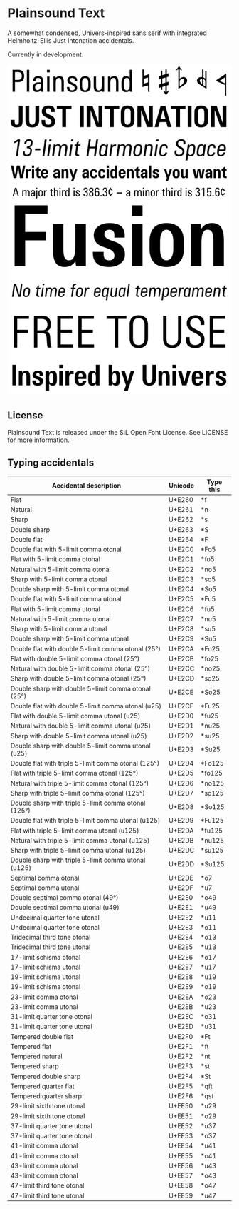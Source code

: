 # Plainsound Text
A somewhat condensed, Univers-inspired sans serif with integrated Helmholtz-Ellis Just Intonation accidentals.

Currently in development.

![Specimen](Testing/Specimen.png)

## License
Plainsound Text is released under the SIL Open Font License. See LICENSE for more information.

## Typing accidentals
| Accidental description                               | Unicode | Type this |
|------------------------------------------------------|---------|-----------|
| Flat                                                 | U+E260  | *f        |
| Natural                                              | U+E261  | *n        |
| Sharp                                                | U+E262  | *s        |
| Double sharp                                         | U+E263  | *S        |
| Double flat                                          | U+E264  | *F        |
| Double flat with 5-limit comma otonal                | U+E2C0  | *Fo5      |
| Flat with 5-limit comma otonal                       | U+E2C1  | *fo5      |
| Natural with 5-limit comma otonal                    | U+E2C2  | *no5      |
| Sharp with 5-limit comma otonal                      | U+E2C3  | *so5      |
| Double sharp with 5-limit comma otonal               | U+E2C4  | *So5      |
| Double flat with 5-limit comma utonal                | U+E2C5  | *Fu5      |
| Flat with 5-limit comma utonal                       | U+E2C6  | *fu5      |
| Natural with 5-limit comma utonal                    | U+E2C7  | *nu5      |
| Sharp with 5-limit comma utonal                      | U+E2C8  | *su5      |
| Double sharp with 5-limit comma utonal               | U+E2C9  | *Su5      |
| Double flat with double 5-limit comma otonal (25°)   | U+E2CA  | *Fo25     |
| Flat with double 5-limit comma otonal (25°)          | U+E2CB  | *fo25     |
| Natural with double 5-limit comma otonal (25°)       | U+E2CC  | *no25     |
| Sharp with double 5-limit comma otonal (25°)         | U+E2CD  | *so25     |
| Double sharp with double 5-limit comma otonal (25°)  | U+E2CE  | *So25     |
| Double flat with double 5-limit comma utonal (u25)   | U+E2CF  | *Fu25     |
| Flat with double 5-limit comma utonal (u25)          | U+E2D0  | *fu25     |
| Natural with double 5-limit comma utonal (u25)       | U+E2D1  | *nu25     |
| Sharp with double 5-limit comma utonal (u25)         | U+E2D2  | *su25     |
| Double sharp with double 5-limit comma utonal (u25)  | U+E2D3  | *Su25     |
| Double flat with triple 5-limit comma otonal (125°)  | U+E2D4  | *Fo125    |
| Flat with triple 5-limit comma otonal (125°)         | U+E2D5  | *fo125    |
| Natural with triple 5-limit comma otonal (125°)      | U+E2D6  | *no125    |
| Sharp with triple 5-limit comma otonal (125°)        | U+E2D7  | *so125    |
| Double sharp with triple 5-limit comma otonal (125°) | U+E2D8  | *So125    |
| Double flat with triple 5-limit comma utonal (u125)  | U+E2D9  | *Fu125    |
| Flat with triple 5-limit comma utonal (u125)         | U+E2DA  | *fu125    |
| Natural with triple 5-limit comma utonal (u125)      | U+E2DB  | *nu125    |
| Sharp with triple 5-limit comma utonal (u125)        | U+E2DC  | *su125    |
| Double sharp with triple 5-limit comma utonal (u125) | U+E2DD  | *Su125    |
| Septimal comma otonal                                | U+E2DE  | *o7       |
| Septimal comma utonal                                | U+E2DF  | *u7       |
| Double septimal comma otonal (49°)                   | U+E2E0  | *o49      |
| Double septimal comma utonal (u49)                   | U+E2E1  | *u49      |
| Undecimal quarter tone utonal                        | U+E2E2  | *u11      |
| Undecimal quarter tone otonal                        | U+E2E3  | *o11      |
| Tridecimal third tone otonal                         | U+E2E4  | *o13      |
| Tridecimal third tone utonal                         | U+E2E5  | *u13      |
| 17-limit schisma otonal                              | U+E2E6  | *o17      |
| 17-limit schisma utonal                              | U+E2E7  | *u17      |
| 19-limit schisma utonal                              | U+E2E8  | *u19      |
| 19-limit schisma otonal                              | U+E2E9  | *o19      |
| 23-limit comma otonal                                | U+E2EA  | *o23      |
| 23-limit comma utonal                                | U+E2EB  | *u23      |
| 31-limit quarter tone otonal                         | U+E2EC  | *o31      |
| 31-limit quarter tone utonal                         | U+E2ED  | *u31      |
| Tempered double flat                                 | U+E2F0  | *Ft       |
| Tempered flat                                        | U+E2F1  | *ft       |
| Tempered natural                                     | U+E2F2  | *nt       |
| Tempered sharp                                       | U+E2F3  | *st       |
| Tempered double sharp                                | U+E2F4  | *St       |
| Tempered quarter flat                                | U+E2F5  | *qft      |
| Tempered quarter sharp                               | U+E2F6  | *qst      |
| 29-limit sixth tone utonal                           | U+EE50  | *u29      |
| 29-limit sixth tone otonal                           | U+EE51  | *o29      |
| 37-limit quarter tone utonal                         | U+EE52  | *u37      |
| 37-limit quarter tone otonal                         | U+EE53  | *o37      |
| 41-limit comma utonal                                | U+EE54  | *u41      |
| 41-limit comma otonal                                | U+EE55  | *o41      |
| 43-limit comma utonal                                | U+EE56  | *u43      |
| 43-limit comma otonal                                | U+EE57  | *o43      |
| 47-limit third tone otonal                           | U+EE58  | *o47      |
| 47-limit third tone utonal                           | U+EE59  | *u47      |
